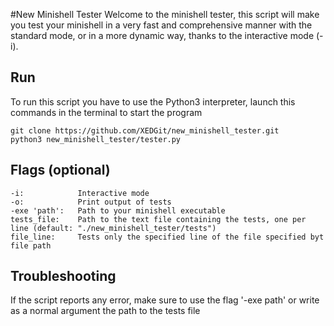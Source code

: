 #New Minishell Tester
Welcome to the minishell tester, this script will make you test your minishell in a very fast and comprehensive manner with the standard mode, or in a more dynamic way, thanks to the interactive mode (-i).

## Run
To run this script you have to use the Python3 interpreter, launch this commands in the terminal to start the program

    git clone https://github.com/XEDGit/new_minishell_tester.git
    python3 new_minishell_tester/tester.py

## Flags (optional)
    -i:            Interactive mode
    -o:            Print output of tests
    -exe 'path':   Path to your minishell executable
    tests_file:    Path to the text file containing the tests, one per line (default: "./new_minishell_tester/tests")
    file_line:     Tests only the specified line of the file specified byt file path

## Troubleshooting
If the script reports any error, make sure to use the flag '-exe path' or write as a normal argument the path to the tests file
